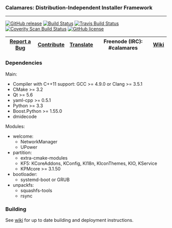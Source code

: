 ### Calamares: Distribution-Independent Installer Framework
---------

[![GitHub release](https://img.shields.io/github/release/calamares/calamares.svg)](https://github.com/calamares/calamares/releases)
[![Build Status](https://calamares.io/ci/buildStatus/icon?job=calamares-post_commit)](https://calamares.io/ci/job/calamares-post_commit/)
[![Travis Build Status](https://travis-ci.org/calamares/calamares.svg?branch=master)](https://travis-ci.org/calamares/calamares)
[![Coverity Scan Build Status](https://scan.coverity.com/projects/5389/badge.svg)](https://scan.coverity.com/projects/5389)
[![GitHub license](https://img.shields.io/github/license/calamares/calamares.svg)](https://github.com/calamares/calamares/blob/master/LICENSE)

| [Report a Bug](https://calamares.io/bugs/) | [Contribute](https://github.com/calamares/calamares/blob/master/HACKING.md) | [Translate](https://www.transifex.com/projects/p/calamares/) | Freenode (IRC): #calamares | [Wiki](https://github.com/calamares/calamares/wiki) |
|:-----------------------------------------:|:----------------------:|:-----------------------:|:--------------------------:|:--------------------------:|

### Dependencies

Main:
* Compiler with C++11 support: GCC >= 4.9.0 or Clang >= 3.5.1
* CMake >= 3.2
* Qt >= 5.6
* yaml-cpp >= 0.5.1
* Python >= 3.3
* Boost.Python >= 1.55.0
* dmidecode

Modules:
* welcome:
  * NetworkManager
  * UPower
* partition:
  * extra-cmake-modules
  * KF5: KCoreAddons, KConfig, KI18n, KIconThemes, KIO, KService
  * KPMcore >= 3.1.50
* bootloader:
  * systemd-boot or GRUB
* unpackfs:
  * squashfs-tools
  * rsync

### Building

See [wiki](https://github.com/calamares/calamares/wiki) for up to date building and deployment instructions.
